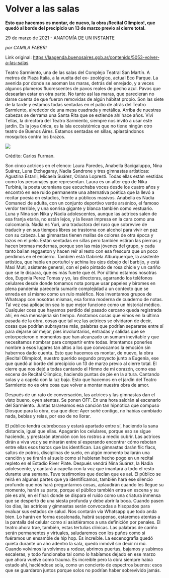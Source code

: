 # Volver a las salas

**Esto que hacemos es montar, de nuevo, la obra ¡Recital Olímpico!, que quedó al borde del precipicio un 13 de marzo previo al cierre total.**

29 de marzo de 2021 - ANATOMÍA DE UN INSTANTE

_por CAMILA FABBRI_

Link original: https://laagenda.buenosaires.gob.ar/contenido/5053-volver-a-las-salas



Teatro Sarmiento, una de las salas del Complejo Teatral San Martín. A metros de Plaza Italia, a la vuelta del ex- zoológico, actual Eco Parque. La avenida por donde se asoman las maras, detrás del enrejado, y a veces algunos plumeros fluorescentes de pavos reales de pecho azul. Pavos que desearían estar en otra parte. No tanto así las maras, que parecieran no darse cuenta de que fueron removidas de algún hábitat propio. Son las siete de la tarde y estamos todas sentadas en el patio de atrás del Teatro Sarmiento, alrededor de una mesa cuadrada y metálica. Arriba de nuestras cabezas se derrama una Santa Rita que se extiende ahí hace años. Vivi Tellas, la directora del Teatro Sarmiento, siempre nos invitó a usar este jardín. Es la joya única, es la isla ecosistémica que no tiene ningún otro teatro de Buenos Aires. Estamos sentadas en sillas, aplastándonos mosquitos contra los brazos.




![](https://cdn.flowlikemusic.com/files/images/45757/99e80422-7a55-4be5-a4df-ada256afb55d.jpeg)




Crédito: Carlos Furman.




Son cinco actrices en el elenco: Laura Paredes, Anabella Bacigaluppo, Nina Suárez, Luna Etchegaray, Nadia Sandrone y tres gimnastas artísticas: Agustina Estarli, Micaela Suárez, Oriana Lopresti. Todas ellas están vestidas como los personajes que representan. Laura es un alter ego de Nika Turbiná, la poeta ucraniana que escuchaba voces desde los cuatro años y encontró en ese ruido permanente una alternativa poética que la llevó a recitar poesía en estadios, frente a públicos masivos. Anabella es Nadia Comaneci de adulta, con un conjunto deportivo verde arsénico, el famoso verdor terrible, y una sonrisa gigante y blanca también como vestuario. Luna y Nina son Nika y Nadia adolescentes, aunque las actrices salen de esa franja etaria, no están lejos, y la llevan impresa en la cara como una calcomanía. Nadia es Yuri, una traductora del ruso que sobrevive de traducir y en sus tiempos libres se trastorna con alcohol para vivir en paz con su cabeza. Las gimnastas tienen mallas de colores de otra época y lazos en el pelo. Están sentadas en sillas pero también estiran las piernas y hacen bromas modernas, porque son las más jóvenes del grupo, y cada tanto bailan reggaeton y hacen reír al resto con esa frescura que un poco perdimos en el encierro. También está Gabriela Alburquerque, la asistente artística, que habla en portuñol y achina los ojos debajo del barbijo, y está Maxi Muti, asistente general, con el pelo pintado de rosa chicle y un cariño que se le dispara, que es más fuerte que él. Por último estamos nosotras dos, Eugenia Perez Tomas y yo, las directoras, agarrando los teléfonos celulares desde donde tomamos nota porque usar papeles y biromes en plena pandemia parecería sumarle complejidad a un contexto que se enreda en sí mismo como un rulo maléfico. Nos inventamos grupos de Whatsapp con nosotras mismas, esa forma moderna de cuaderno de notas. Tal vez esa aplicación sea lo que mejor funcione como un historial médico. Cualquier cosa que hayamos perdido del pasado cercano queda registrada ahí, en esa mensajería sin tiempo. Anotamos cosas que vimos en la última pasada de la obra, cosas que tal vez las actrices se olvidaron de decir, cosas que podrían subrayarse más, palabras que podrían separarse entre sí para dejarse oír mejor, pies involuntarios, entradas y salidas que se entorpecieron o momentos que han alcanzado un sumum inevitable y que necesitamos nombrar para compartir entre todas. Intentamos ponerles nombre a esos lugares tan altos a los que convocamos la emoción sin habernos dado cuenta. Esto que hacemos es montar, de nuevo, la obra ¡Recital Olímpico!, nuestro querido segundo proyecto junto a Eugenia, ese que quedó al borde del precipicio un 13 de marzo previo al cierre total. El cierre que nos dejó a todas cantando el Himno de mi corazón, como esa escena de Recital Olímpico, haciendo puntas de pie en la altura. Cantando solas y a capela con la luz baja. Esto que hacemos en el jardín del Teatro Sarmiento no es otra cosa que volver a montar nuestra obra de amor.




Después de un rato de conversación, las actrices y las gimnastas dan el visto bueno, oyen atentas. Se ponen OFF. En una hora saldrán al escenario del Sarmiento. Juntas tarareamos esa canción tan hipnótica que compuso Diosque para la obra, esa que dice: Ayer soñé contigo, no habías cambiado nada, bebías y reías, por eso de no llorar.




El público tendrá cubrebocas y estará apartado entre sí, haciendo la sana distancia, igual que ellas. Apagarán los celulares, porque eso se sigue haciendo, y prestarán atención con los rostros a medio cubrir. Las actrices dirán a viva voz y se mirarán entre sí esperando encontrar cómo rebotan entre ellas esos textos que las identifican. Las gimnastas darán flic flacs, saltos de potros, disciplinas de suelo, en algún momento bailarán una canción y se tirarán al suelo como si hubieran hecho pogo en un recital repleto en el Estadio River Plate. Después vendrá Nina Suárez, la Nadia adolescente, y cantará a capella con la voz que imantará a todo el resto durante una semana. Tuve testimonios que decían que es así. El público se reirá en algunas partes que ya identificamos, también hará ese silencio profundo que nos hará preguntarnos cosas, aplaudirán cuando les llegue su momento, harán su parte, porque el público también entra en escena y su pie es ahí, en el final: donde se dispara el ruido como una criatura inmensa que se despertó de una siesta profunda y debe abrir la boca. Cuando pasen los días, las actrices y gimnastas serán convocadas a hisopados para evaluar sus estados de salud. Nos contarán vía Whatsapp que todo anda bien. Lo harán en forma escalonada, habrá suspenso, estaremos atentas a la pantalla del celular como si asistiéramos a una definición por penales. El teatro ahora trae, también, estas tertulias clínicas. Las palabras de cariño serán permanentes y virtuales, saludaremos con los puños como si fuéramos un ensamble de hip hop. Es increíble. La escenografía quedó quieta durante un año adentro la sala, quedó inmóvil sin decir ni mú. Cuando volvimos la volvimos a rodear, abrimos puertas, bajamos y subimos escaleras, y todo funcionaba tal como lo habíamos dejado en ese marzo que ahora vuelve como trauma. Es increíble pero la obra siempre había estado ahí, haciéndose sola, como un concierto de espectros buenos: esos que se guardaron juntos porque solos no podrían haber sobrevivido jamás.



